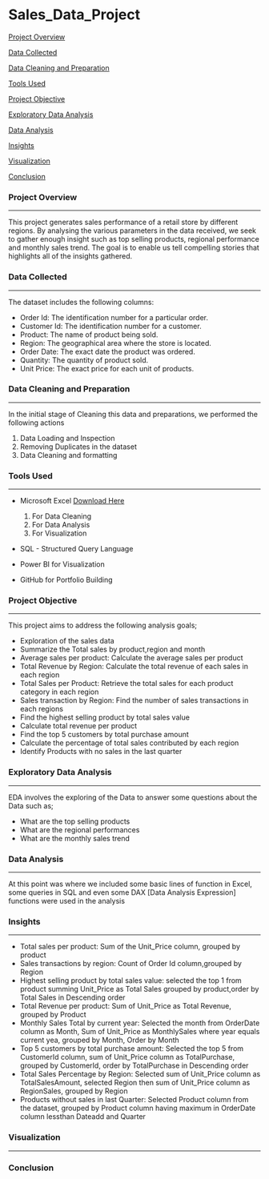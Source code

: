 # Sales_Data_Project

[Project Overview](#project-overview)

[Data Collected](#data-collected)

[Data Cleaning and Preparation](#data-cleaning-and-preparation)

[Tools Used](#tools-used)

[Project Objective](#project-objective)

[Exploratory Data Analysis](#exploratory-data-analysis)

[Data Analysis](#data-analysis)

[Insights](#insights)

[Visualization](#visualization)

[Conclusion](#conclusion)


### Project Overview
---
This project generates sales performance of a retail store by different regions. By analysing the various parameters in the data received, we seek to gather enough insight such as top selling products, regional performance and monthly sales trend. The goal is to enable us tell compelling stories that highlights all of the insights gathered.

### Data Collected
---
The dataset includes the following columns:

- Order Id:  The identification number for a particular order.
- Customer Id: The identification number for a customer.
- Product: The name of product being sold.
- Region: The geographical area where the store is located.
- Order Date: The exact date the product was ordered.
- Quantity: The quantity of product sold.
- Unit Price: The exact price for each unit of products.

### Data Cleaning and Preparation
---
In the initial stage of Cleaning this data and preparations, we performed the following actions
1. Data Loading and Inspection
2. Removing Duplicates in the dataset
3. Data Cleaning and formatting

### Tools Used
---
- Microsoft Excel [Download Here](https://www.microsoft.com)
  1. For Data Cleaning
  2. For Data Analysis
  3. For Visualization
     
- SQL - Structured Query Language
- Power BI for Visualization
- GitHub for Portfolio Building

### Project Objective
---
This project aims to address the following analysis goals;
- Exploration of the sales data
- Summarize the Total sales by product,region and month
- Average sales per product: Calculate the average sales per product
- Total Revenue by Region: Calculate the total revenue of each sales in each region
- Total Sales per Product: Retrieve the total sales for each product category in each region
- Sales transaction by Region: Find the number of sales transactions in each regions
- Find the highest selling product by total sales value
- Calculate total revenue per product
- Find the top 5 customers by total purchase amount
- Calculate the percentage of total sales contributed by each region
- Identify Products with no sales in the last quarter
   
### Exploratory Data Analysis
---
EDA involves the exploring of the Data to answer some questions about the Data such as;

- What are the top selling products
- What are the regional performances
- What are the monthly sales trend

### Data Analysis
---
At this point was where we included some basic lines of function in Excel, some queries in SQL and even some DAX [Data Analysis Expression] functions were used in the analysis

### Insights
---
- Total sales per product: Sum of the Unit_Price column, grouped by product
- Sales transactions by region: Count of Order Id column,grouped by Region
- Highest selling product by total sales value: selected the top 1 from product summing Unit_Price as Total Sales grouped by product,order by Total Sales in Descending order
- Total Revenue per product: Sum of Unit_Price as Total Revenue, grouped by Product
- Monthly Sales Total by current year: Selected the month from OrderDate column as Month, Sum of Unit_Price as MonthlySales where year equals current yea, grouped by Month, Order by Month
- Top 5 customers by total purchase amount: Selected the top 5 from CustomerId column, sum of Unit_Price column as TotalPurchase, grouped by CustomerId, order by TotalPurchase in Descending order
- Total Sales Percentage by Region: Selected sum of Unit_Price column as TotalSalesAmount, selected Region then sum of Unit_Price column as RegionSales, grouped by Region
- Products without sales in last Quarter: Selected Product column from the dataset, grouped by Product column having maximum in OrderDate column lessthan Dateadd and Quarter


### Visualization  
---


### Conclusion


   

